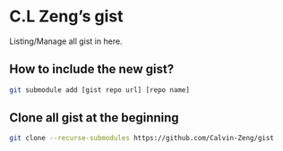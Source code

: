 # C.L Zeng’s gist

Listing/Manage all gist in here.  

## How to include the new gist?

```bash
git submodule add [gist repo url] [repo name]
```

## Clone all gist at the beginning

```bash
git clone --recurse-submodules https://github.com/Calvin-Zeng/gist
```
